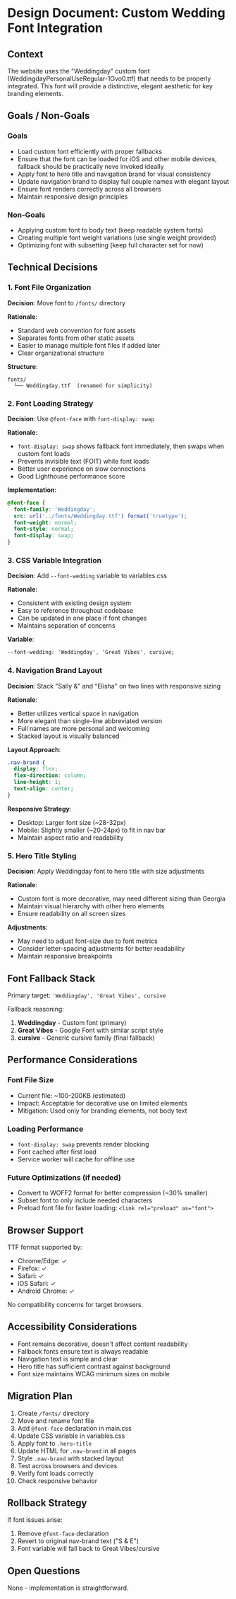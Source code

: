 # Design Document: Custom Wedding Font Integration

## Context
The website uses the "Weddingday" custom font (WeddingdayPersonalUseRegular-1Gvo0.ttf) that needs to be properly integrated. This font will provide a distinctive, elegant aesthetic for key branding elements.

## Goals / Non-Goals

### Goals
- Load custom font efficiently with proper fallbacks
- Ensure that the font can be loaded for iOS and other mobile devices, fallback should be practically neve invoked ideally
- Apply font to hero title and navigation brand for visual consistency
- Update navigation brand to display full couple names with elegant layout
- Ensure font renders correctly across all browsers
- Maintain responsive design principles

### Non-Goals
- Applying custom font to body text (keep readable system fonts)
- Creating multiple font weight variations (use single weight provided)
- Optimizing font with subsetting (keep full character set for now)

## Technical Decisions

### 1. Font File Organization
**Decision**: Move font to `/fonts/` directory

**Rationale**:
- Standard web convention for font assets
- Separates fonts from other static assets
- Easier to manage multiple font files if added later
- Clear organizational structure

**Structure**:
```
fonts/
  └── Weddingday.ttf  (renamed for simplicity)
```

### 2. Font Loading Strategy
**Decision**: Use `@font-face` with `font-display: swap`

**Rationale**:
- `font-display: swap` shows fallback font immediately, then swaps when custom font loads
- Prevents invisible text (FOIT) while font loads
- Better user experience on slow connections
- Good Lighthouse performance score

**Implementation**:
```css
@font-face {
  font-family: 'Weddingday';
  src: url('../fonts/Weddingday.ttf') format('truetype');
  font-weight: normal;
  font-style: normal;
  font-display: swap;
}
```

### 3. CSS Variable Integration
**Decision**: Add `--font-wedding` variable to variables.css

**Rationale**:
- Consistent with existing design system
- Easy to reference throughout codebase
- Can be updated in one place if font changes
- Maintains separation of concerns

**Variable**:
```css
--font-wedding: 'Weddingday', 'Great Vibes', cursive;
```

### 4. Navigation Brand Layout
**Decision**: Stack "Sally &" and "Elisha" on two lines with responsive sizing

**Rationale**:
- Better utilizes vertical space in navigation
- More elegant than single-line abbreviated version
- Full names are more personal and welcoming
- Stacked layout is visually balanced

**Layout Approach**:
```css
.nav-brand {
  display: flex;
  flex-direction: column;
  line-height: 1;
  text-align: center;
}
```

**Responsive Strategy**:
- Desktop: Larger font size (~28-32px)
- Mobile: Slightly smaller (~20-24px) to fit in nav bar
- Maintain aspect ratio and readability

### 5. Hero Title Styling
**Decision**: Apply Weddingday font to hero title with size adjustments

**Rationale**:
- Custom font is more decorative, may need different sizing than Georgia
- Maintain visual hierarchy with other hero elements
- Ensure readability on all screen sizes

**Adjustments**:
- May need to adjust font-size due to font metrics
- Consider letter-spacing adjustments for better readability
- Maintain responsive breakpoints

## Font Fallback Stack

Primary target: `'Weddingday', 'Great Vibes', cursive`

Fallback reasoning:
1. **Weddingday** - Custom font (primary)
2. **Great Vibes** - Google Font with similar script style
3. **cursive** - Generic cursive family (final fallback)

## Performance Considerations

### Font File Size
- Current file: ~100-200KB (estimated)
- Impact: Acceptable for decorative use on limited elements
- Mitigation: Used only for branding elements, not body text

### Loading Performance
- `font-display: swap` prevents render blocking
- Font cached after first load
- Service worker will cache for offline use

### Future Optimizations (if needed)
- Convert to WOFF2 format for better compression (~30% smaller)
- Subset font to only include needed characters
- Preload font file for faster loading: `<link rel="preload" as="font">`

## Browser Support

TTF format supported by:
- Chrome/Edge: ✓
- Firefox: ✓
- Safari: ✓
- iOS Safari: ✓
- Android Chrome: ✓

No compatibility concerns for target browsers.

## Accessibility Considerations

- Font remains decorative, doesn't affect content readability
- Fallback fonts ensure text is always readable
- Navigation text is simple and clear
- Hero title has sufficient contrast against background
- Font size maintains WCAG minimum sizes on mobile

## Migration Plan

1. Create `/fonts/` directory
2. Move and rename font file
3. Add `@font-face` declaration in main.css
4. Update CSS variable in variables.css
5. Apply font to `.hero-title`
6. Update HTML for `.nav-brand` in all pages
7. Style `.nav-brand` with stacked layout
8. Test across browsers and devices
9. Verify font loads correctly
10. Check responsive behavior

## Rollback Strategy

If font issues arise:
1. Remove `@font-face` declaration
2. Revert to original nav-brand text ("S & E")
3. Font variable will fall back to Great Vibes/cursive

## Open Questions

None - implementation is straightforward.
